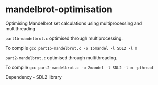# mandelbrot-optimisation

Optimising Mandelbrot set calculations using multiprocessing and multithreading

`part1b-mandelbrot.c` optimised through multiprocessing.

To compile ```gcc part1b-mandelbrot.c -o 1bmandel -l SDL2 -l m```

`part2-mandelbrot.c` optimised through multithreading.

To compile ```gcc part2-mandelbrot.c -o 2mandel -l SDL2 -l m -pthread```

Dependency - SDL2 library
